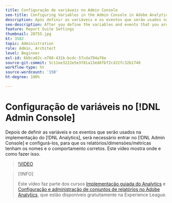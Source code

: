 ```yaml
---
title: Configuração de variáveis no Admin Console
seo-title: Configuring Variables in the Admin Console in Adobe Analytics
description: Após definir as variáveis e os eventos que serão usados na implementação do Analytics, será necessário entrar no Admin Console e configurá-los para que todos os relatórios/dimensões/métricas tenham os nomes e o comportamento corretos. Este vídeo mostra onde e como fazer isso.
seo-description: After you define the variables and events that you are going to use in your Analytics implementation, you will need to go in and configure them in the Admin Console, so that the reports/dimensions/metrics all have the right names and behavior. This video shows you where and how to do just that. Adobe Analytics
feature: Report Suite Settings
thumbnail: 28755.jpg
kt: 3582
topic: Administration
role: Admin, Architect
level: Beginner
exl-id: 6bbca02c-e788-431b-bcdc-57cda794a76e
source-git-commit: 5c11ee3222e5e3f81a13ed8fbf2cd22fc32b1740
workflow-type: ht
source-wordcount: '150'
ht-degree: 100%

---
```


# Configuração de variáveis no [!DNL Admin Console]

Depois de definir as variáveis e os eventos que serão usados na implementação do [!DNL Analytics], será necessário entrar no [!DNL Admin Console] e configurá-los, para que os relatórios/dimensões/métricas tenham os nomes e o comportamento corretos. Este vídeo mostra onde e como fazer isso.

>[!VIDEO](https://video.tv.adobe.com/v/28755/?quality=12)

>[!INFO]
>
> Este vídeo faz parte dos cursos [Implementação guiada do Analytics](https://experienceleague.adobe.com/?recommended=Analytics-D-1-2019.1) e [Configuração e administração de conjuntos de relatórios no Adobe Analytics](https://experienceleague.adobe.com/?recommended=Analytics-A-1-2021.1.administration&amp;lang=pt-BR), que estão disponíveis gratuitamente na Experience League.
